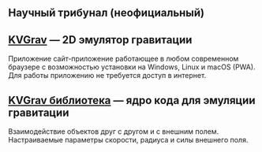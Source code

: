 ## Научный трибунал (неофициальный)

## [KVGrav](https://github.com/scientific-tribunal/web-kvgrav) — 2D эмулятор гравитации

Приложение сайт-приложение работающее в любом современном браузере с возможностью установки на Windows, Linux и macOS (PWA). Для работы приложению не требуется доступ в интернет.

## [KVGrav библиотека](https://github.com/scientific-tribunal/kvgrav) — ядро кода для эмуляции гравитации

Взаимодействие объектов друг с другом и с внешним полем. Настраиваемые параметры скорости, радиуса и силы внешнего поля.
